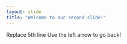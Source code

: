 ```yaml
---
layout: slide
title: "Welcome to our second slide!"
---
```

Replace 5th line
Use the left arrow to go back!
